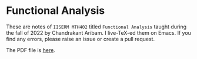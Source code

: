# Functional Analysis

These are notes of `IISERM MTH402` titled `Functional Analysis` taught during the fall of 2022 by Chandrakant Aribam. I live-TeX-ed them on Emacs. If you find any errors, please raise an issue or create a pull request.

The PDF file is [here](FunctionalAnalysis.pdf). 
